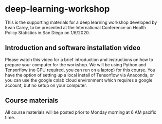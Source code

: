 # deep-learning-workshop
This is the supporting materials for a deep learning workshop developed by Evan Carey, to be presented at the International Conference on Health Policy Statistics in San Diego on 1/6/2020.  

## Introduction and software installation video
Please watch this video for a brief introduction and instructions on how to prepare your computer for the workshop. We will be using Python and Tensorflow (no GPU required, you can run on a laptop) for this course. You have the option of setting up a local install of Tensorflow via Anaconda, or you can use the google colab cloud environment which requires a google account, but no setup on your computer. 

## Course materials
All course materials will be posted prior to Monday morning at 6 AM pacific time. 
